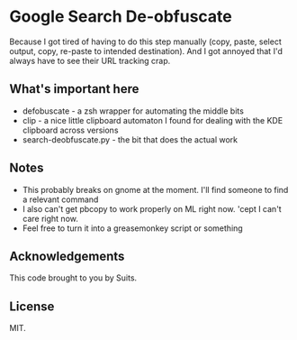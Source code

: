 Google Search De-obfuscate
==========================

Because I got tired of having to do this step manually (copy, paste, select output, copy, re-paste to intended destination).
And I got annoyed that I'd always have to see their URL tracking crap.

What's important here
---------------------

*  defobuscate - a zsh wrapper for automating the middle bits
*  clip - a nice little clipboard automaton I found for dealing with the KDE clipboard across versions
*  search-deobfuscate.py - the bit that does the actual work

Notes
-----

*  This probably breaks on gnome at the moment. I'll find someone to find a relevant command
*  I also can't get pbcopy to work properly on ML right now. 'cept I can't care right now.
*  Feel free to turn it into a greasemonkey script or something

Acknowledgements
----------------

This code brought to you by Suits.

License
-------

MIT.
